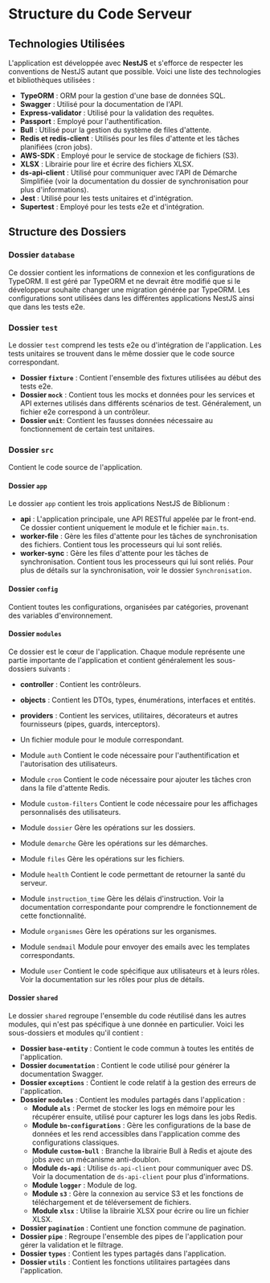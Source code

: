 # Structure du Code Serveur

## Technologies Utilisées

L'application est développée avec **NestJS** et s'efforce de respecter les conventions de NestJS autant que possible. Voici une liste des technologies et bibliothèques utilisées :

- **TypeORM** : ORM pour la gestion d'une base de données SQL.
- **Swagger** : Utilisé pour la documentation de l'API.
- **Express-validator** : Utilisé pour la validation des requêtes.
- **Passport** : Employé pour l'authentification.
- **Bull** : Utilisé pour la gestion du système de files d'attente.
- **Redis et redis-client** : Utilisés pour les files d'attente et les tâches planifiées (cron jobs).
- **AWS-SDK** : Employé pour le service de stockage de fichiers (S3).
- **XLSX** : Librairie pour lire et écrire des fichiers XLSX.
- **ds-api-client** : Utilisé pour communiquer avec l'API de Démarche Simplifiée (voir la documentation du dossier de synchronisation pour plus d'informations).
- **Jest** : Utilisé pour les tests unitaires et d'intégration.
- **Supertest** : Employé pour les tests e2e et d'intégration.

## Structure des Dossiers

### Dossier `database`

Ce dossier contient les informations de connexion et les configurations de TypeORM. Il est géré par TypeORM et ne devrait être modifié que si le développeur souhaite changer une migration générée par TypeORM. Les configurations sont utilisées dans les différentes applications NestJS ainsi que dans les tests e2e.

### Dossier `test`

Le dossier `test` comprend les tests e2e ou d'intégration de l'application. Les tests unitaires se trouvent dans le même dossier que le code source correspondant.

- **Dossier `fixture`** : Contient l'ensemble des fixtures utilisées au début des tests e2e.
- **Dossier `mock`** : Contient tous les mocks et données pour les services et API externes utilisés dans différents scénarios de test. Généralement, un fichier e2e correspond à un contrôleur.
- **Dossier `unit`**: Contient les fausses données nécessaire au fonctionnement de certain test unitaires.

### Dossier `src`

Contient le code source de l'application.

#### Dossier `app`
Le dossier `app` contient les trois applications NestJS de Biblionum :
- **api** : L'application principale, une API RESTful appelée par le front-end. Ce dossier contient uniquement le module et le fichier `main.ts`.
- **worker-file** : Gère les files d'attente pour les tâches de synchronisation des fichiers. Contient tous les processeurs qui lui sont reliés.
- **worker-sync** : Gère les files d'attente pour les tâches de synchronisation. Contient tous les processeurs qui lui sont reliés. Pour plus de détails sur la synchronisation, voir le dossier `Synchronisation`.

#### Dossier `config`
Contient toutes les configurations, organisées par catégories, provenant des variables d'environnement.

#### Dossier `modules`
Ce dossier est le cœur de l'application. Chaque module représente une partie importante de l'application et contient généralement les sous-dossiers suivants :
- **controller** : Contient les contrôleurs.
- **objects** : Contient les DTOs, types, énumérations, interfaces et entités.
- **providers** : Contient les services, utilitaires, décorateurs et autres fournisseurs (pipes, guards, interceptors).
- Un fichier module pour le module correspondant.

- Module `auth`
Contient le code nécessaire pour l'authentification et l'autorisation des utilisateurs.

- Module `cron`
Contient le code nécessaire pour ajouter les tâches cron dans la file d'attente Redis.

- Module `custom-filters`
Contient le code nécessaire pour les affichages personnalisés des utilisateurs.

- Module `dossier`
Gère les opérations sur les dossiers.

- Module `demarche`
Gère les opérations sur les démarches.

- Module `files`
Gère les opérations sur les fichiers.

- Module `health`
Contient le code permettant de retourner la santé du serveur.

- Module `instruction_time`
Gère les délais d'instruction. Voir la documentation correspondante pour comprendre le fonctionnement de cette fonctionnalité.

- Module `organismes`
Gère les opérations sur les organismes.

- Module `sendmail`
Module pour envoyer des emails avec les templates correspondants.

- Module `user`
Contient le code spécifique aux utilisateurs et à leurs rôles. Voir la documentation sur les rôles pour plus de détails.

#### Dossier `shared`
Le dossier `shared` regroupe l'ensemble du code réutilisé dans les autres modules, qui n'est pas spécifique à une donnée en particulier. Voici les sous-dossiers et modules qu'il contient :

- **Dossier `base-entity`** : Contient le code commun à toutes les entités de l'application.
- **Dossier `documentation`** : Contient le code utilisé pour générer la documentation Swagger.
- **Dossier `exceptions`** : Contient le code relatif à la gestion des erreurs de l'application.
- **Dossier `modules`** : Contient les modules partagés dans l'application :
  - **Module `als`** : Permet de stocker les logs en mémoire pour les récupérer ensuite, utilisé pour capturer les logs dans les jobs Redis.
  - **Module `bn-configurations`** : Gère les configurations de la base de données et les rend accessibles dans l'application comme des configurations classiques.
  - **Module `custom-bull`** : Branche la librairie Bull à Redis et ajoute des jobs avec un mécanisme anti-doublon.
  - **Module `ds-api`** : Utilise `ds-api-client` pour communiquer avec DS. Voir la documentation de `ds-api-client` pour plus d'informations.
  - **Module `logger`** : Module de log.
  - **Module `s3`** : Gère la connexion au service S3 et les fonctions de téléchargement et de téléversement de fichiers.
  - **Module `xlsx`** : Utilise la librairie XLSX pour écrire ou lire un fichier XLSX.
- **Dossier `pagination`** : Contient une fonction commune de pagination.
- **Dossier `pipe`** : Regroupe l'ensemble des pipes de l'application pour gérer la validation et le filtrage.
- **Dossier `types`** : Contient les types partagés dans l'application.
- **Dossier `utils`** : Contient les fonctions utilitaires partagées dans l'application.


